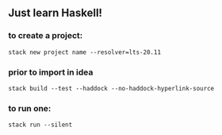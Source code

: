 ## Just learn Haskell!

### to create a project:
```shell
stack new project name --resolver=lts-20.11
```

### prior to import in idea
```shell
stack build --test --haddock --no-haddock-hyperlink-source
```

### to run one:
```shell
stack run --silent
```